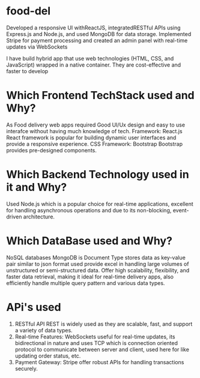 # food-del

Developed a responsive UI withReactJS, integratedRESTful APIs using Express.js and Node.js, and used MongoDB for data storage. Implemented Stripe for payment processing and created an admin panel with real-time updates via WebSockets

I have build hybrid app that use web technologies (HTML, CSS, and JavaScript) wrapped in a native container. They are cost-effective and faster to develop

# Which Frontend TechStack used and Why?
As Food delivery web apps required Good UI/Ux design and easy to use interafce without having much knowledge of tech.
Framework: React.js
React framework is popular for building dynamic user interfaces and provide a responsive experience.
CSS Framework: Bootstrap
Bootstrap provides pre-designed components.

# Which Backend Technology used in it and Why?
Used Node.js which is a popular choice for real-time applications, excellent for handling asynchronous operations and due to its non-blocking, event-driven architecture.

# Which DataBase used and Why?
NoSQL databases MongoDB is Document Type stores data as key-value pair similar to json format used provide excel in handling large volumes of unstructured or semi-structured data. Offer high scalability, flexibility, and faster data retrieval, making it ideal for real-time delivery apps, also efficiently handle multiple query pattern and various data types.

# APi's used 
1) RESTful API
 REST is widely used as they are scalable, fast, and support a variety of data types.
2) Real-time Features:
 WebSockets useful for real-time updates, its bidirectional in nature and uses TCP which is connection oriented protocol to communicate between server and client, used here for like updating order status, etc.
3) Payment Gateway:
 Stripe offer robust APIs for handling transactions securely.
